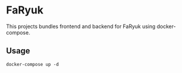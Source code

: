 # FaRyuk

This projects bundles frontend and backend for FaRyuk using docker-compose.

## Usage

```console
docker-compose up -d
```
